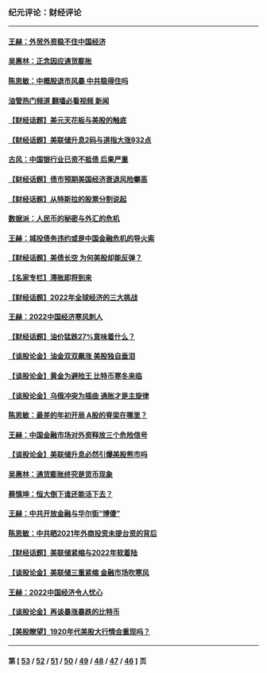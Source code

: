 ### 纪元评论：财经评论
---
#### [王赫：外贸外资稳不住中国经济](../../pages/nsc1026/n13753933.md?06230330) 
#### [吴惠林：正念因应通货膨胀](../../pages/nsc1026/n13750350.md?06230330) 
#### [陈思敏：中概股退市风暴 中共稳得住吗](../../pages/nsc1026/n13738978.md?06230330) 
#### [油管热门频道 翻墙必看视频 新闻](ok?06230330)
#### [【财经话题】美元天花板与美股的触底](../../pages/nsc1026/n13736495.md?06230330) 
#### [【财经话题】美联储升息2码与道指大涨932点](../../pages/nsc1026/n13727377.md?06230330) 
#### [古风：中国银行业已资不抵债 后果严重](../../pages/nsc1026/n13726111.md?06230330) 
#### [【财经话题】债市预期美国经济衰退风险攀高](../../pages/nsc1026/n13698043.md?06230330) 
#### [【财经话题】从特斯拉的股票分割说起](../../pages/nsc1026/n13679733.md?06230330) 
#### [数据派：人民币的秘密与外汇的危机](../../pages/nsc1026/n13667092.md?06230330) 
#### [王赫：城投债务违约或是中国金融危机的导火索](../../pages/nsc1026/n13665322.md?06230330) 
#### [【财经话题】美债长空 为何美股却能反弹？](../../pages/nsc1026/n13665895.md?06230330) 
#### [【名家专栏】滞胀即将到来](../../pages/nsc1026/n13658171.md?06230330) 
#### [【财经话题】2022年全球经济的三大挑战](../../pages/nsc1026/n13654423.md?06230330) 
#### [王赫：2022中国经济寒风刺人](../../pages/nsc1026/n13651403.md?06230330) 
#### [【财经话题】油价猛跌27%意味着什么？](../../pages/nsc1026/n13648767.md?06230330) 
#### [【谈股论金】油金双双飙涨 美股独自垂泪](../../pages/nsc1026/n13631742.md?06230330) 
#### [【谈股论金】黄金为避险王 比特币寒冬来临](../../pages/nsc1026/n13600406.md?06230330) 
#### [【谈股论金】乌俄冲突为插曲 通胀才是主旋律](../../pages/nsc1026/n13576797.md?06230330) 
#### [陈思敏：最差的年初开局 A股的脊梁在哪里？](../../pages/nsc1026/n13558359.md?06230330) 
#### [王赫：中国金融市场对外资释放三个危险信号](../../pages/nsc1026/n13546389.md?06230330) 
#### [【谈股论金】美联储升息必然引爆美股熊市吗](../../pages/nsc1026/n13519194.md?06230330) 
#### [吴惠林：通货膨胀终究是货币现象](../../pages/nsc1026/n13512979.md?06230330) 
#### [蔡慎坤：恒大倒下谁还能活下去？](../../pages/nsc1026/n13501831.md?06230330) 
#### [王赫：中共开放金融与华尔街“博傻”](../../pages/nsc1026/n13501138.md?06230330) 
#### [陈思敏：中共晒2021年外商投资未提台资的背后](../../pages/nsc1026/n13501057.md?06230330) 
#### [【财经话题】美联储紧缩与2022年软着陆](../../pages/nsc1026/n13498354.md?06230330) 
#### [【谈股论金】美联储三重紧缩 金融市场吹寒风](../../pages/nsc1026/n13487202.md?06230330) 
#### [王赫：2022中国经济令人忧心](../../pages/nsc1026/n13480433.md?06230330) 
#### [【谈股论金】再谈暴涨暴跌的比特币](../../pages/nsc1026/n13428036.md?06230330) 
#### [【美股瞭望】1920年代美股大行情会重现吗？](../../pages/nsc1026/n13425425.md?06230330) 

---
#### 第 [ [53](./53.md?06230330) / [52](./52.md?06230330) / [51](./51.md?06230330) / [50](./50.md?06230330) / [49](./49.md?06230330) / [48](./48.md?06230330) / [47](./47.md?06230330) / [46](./46.md?06230330) ] 页
